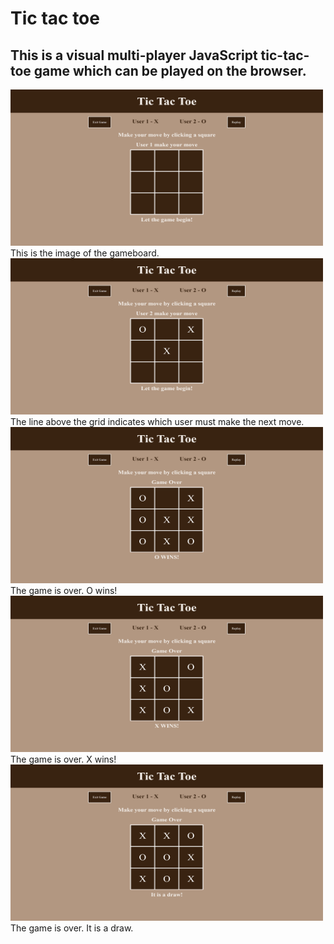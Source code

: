 # Tic tac toe
## This is a visual multi-player JavaScript tic-tac-toe game which can be played on the browser.
<img src="GAMEBOARD.png" alt="GAMEBOARD" width=500px height=250px>
This is the image of the gameboard.<br/>
<img src="MOVE_INDICATOR.png" alt="MOVEINDICATOR" width=500px height=250px>
The line above the grid indicates which user must make the next move.<br/>
<img src="O-WINS.png" alt="O-WINS" width=500px height=250px>
The game is over. O wins!<br/>
<img src="X-WINS.png" alt="X-WINS" width=500px height=250px>
The game is over. X wins!<br/>
<img src="DRAW.png" alt="DRAW" width=500px height=250px>
The game is over. It is a draw.
